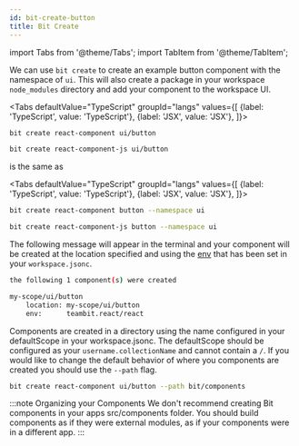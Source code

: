 ```yaml
---
id: bit-create-button
title: Bit Create
---
```


import Tabs from '@theme/Tabs';
import TabItem from '@theme/TabItem';

We can use `bit create` to create an example button component with the namespace of `ui`. This will also create a package in your workspace `node_modules` directory and add your component to the workspace UI.

<Tabs
defaultValue="TypeScript"
groupId="langs"
values={[
{label: 'TypeScript', value: 'TypeScript'},
{label: 'JSX', value: 'JSX'},
]}>
<TabItem value="TypeScript">

```bash
bit create react-component ui/button
```

  </TabItem>
  <TabItem value="JSX">

```bash
bit create react-component-js ui/button
```

  </TabItem>
</Tabs>

is the same as

<Tabs
defaultValue="TypeScript"
groupId="langs"
values={[
{label: 'TypeScript', value: 'TypeScript'},
{label: 'JSX', value: 'JSX'},
]}>
<TabItem value="TypeScript">

```bash
bit create react-component button --namespace ui
```

  </TabItem>
  <TabItem value="JSX">

```bash
bit create react-component-js button --namespace ui
```

  </TabItem>
</Tabs>

The following message will appear in the terminal and your component will be created at the location specified and using the [env](/aspect/envs) that has been set in your `workspace.jsonc`.

```bash
the following 1 component(s) were created

my-scope/ui/button
    location: my-scope/ui/button
    env:      teambit.react/react
```

Components are created in a directory using the name configured in your defaultScope in your workspace.jsonc. The defaultScope should be configured as your `username.collectionName` and cannot contain a `/`. If you would like to change the default behavior of where you components are created you should use the `--path` flag.

```bash
bit create react-component ui/button --path bit/components
```

:::note Organizing your Components
We don't recommend creating Bit components in your apps src/components folder. You should build components as if they were external modules, as if your components were in a different app.
:::
